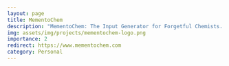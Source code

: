 ```yaml
---
layout: page
title: MementoChem
description: "MementoChem: The Input Generator for Forgetful Chemists. MementoChem is a convenient online interface to quickly generate input files for various quantum chemistry packages without having to look up all the pesky program-specific keywords."
img: assets/img/projects/mementochem-logo.png
importance: 2
redirect: https://www.mementochem.com
category: Personal
---
```

